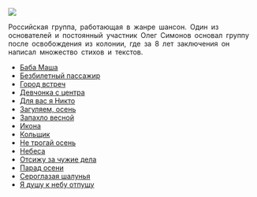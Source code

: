 ![](/songs/абв/Бутырка/butyrka.jpg)  

Российская группа, работающая в жанре шансон. Один из основателей и постоянный участник Олег Симонов основал группу после освобождения из колонии, где за 8 лет заключения он написал множество стихов и текстов.

* [Баба Маша](/songs/абв/Бутырка/Баба%20Маша)
* [Безбилетный пассажир](/songs/абв/Бутырка/Безбилетный%20пассажир)
* [Город встреч](/songs/абв/Бутырка/Город%20встреч)
* [Девчонка с центра](/songs/абв/Бутырка/Девчонка%20с%20центра)
* [Для вас я Никто](/songs/абв/Бутырка/Для%20вас%20я%20Никто)
* [Загуляем, осень](/songs/абв/Бутырка/Загуляем,%20осень)
* [Запахло весной](/songs/абв/Бутырка/Запахло%20весной)
* [Икона](/songs/абв/Бутырка/Икона)
* [Кольщик](/songs/абв/Бутырка/Кольщик)
* [Не трогай осень](/songs/абв/Бутырка/Не%20трогай%20осень)
* [Небеса](/songs/абв/Бутырка/Небеса)
* [Отсижу за чужие дела](/songs/абв/Бутырка/Отсижу%20за%20чужие%20дела)
* [Парад осени](/songs/абв/Бутырка/Парад%20осени)
* [Сероглазая шалунья](/songs/абв/Бутырка/Сероглазая%20шалунья)
* [Я душу к небу отпущу](/songs/абв/Бутырка/Я%20душу%20к%20небу%20отпущу)